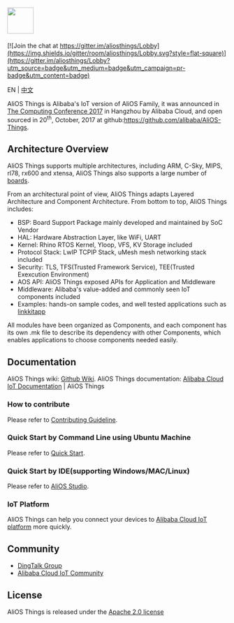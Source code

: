 # <img src="https://img.alicdn.com/tfs/TB1e1U7vyAnBKNjSZFvXXaTKXXa-973-200.png" height="60">

[![Join the chat at https://gitter.im/aliosthings/Lobby](https://img.shields.io/gitter/room/aliosthings/Lobby.svg?style=flat-square)](https://gitter.im/aliosthings/Lobby?utm_source=badge&utm_medium=badge&utm_campaign=pr-badge&utm_content=badge)

EN | [中文](./README-zh.md)

AliOS Things is Alibaba's IoT version of AliOS Family, it was announced in [The Computing Conference 2017](https://yunqi.aliyun.com) in Hangzhou by Alibaba Cloud, and open sourced in 20<sup>th</sup>, October, 2017 at github:https://github.com/alibaba/AliOS-Things.

## Architecture Overview

AliOS Things supports multiple architectures, including ARM, C-Sky, MIPS, rl78, rx600 and xtensa, AliOS Things also supports a large number of [boards](./board/README.md).

From an architectural point of view, AliOS Things adapts Layered Architecture and Component Architecture. From bottom to top, AliOS Things includes:

- BSP: Board Support Package mainly developed and maintained by SoC Vendor
- HAL: Hardware Abstraction Layer, like WiFi, UART
- Kernel: Rhino RTOS Kernel, Yloop, VFS, KV Storage included
- Protocol Stack: LwIP TCPIP Stack, uMesh mesh networking stack included
- Security: TLS, TFS(Trusted Framework Service), TEE(Trusted Exexcution Environment)
- AOS API: AliOS Things exposed APIs for Application and Middleware
- Middleware: Alibaba's value-added and commonly seen IoT components included
- Examples: hands-on sample codes, and well tested applications such as [linkkitapp](./app/example/linkkitapp)

All modules have been organized as Components, and each component has its own .mk file to describe its dependency with other Components, which enables applications to choose components needed easily.

## Documentation

AliOS Things wiki: [Github Wiki](https://github.com/alibaba/AliOS-Things/wiki).
AliOS Things documentation: [Alibaba Cloud IoT Documentation](https://dev.iot.aliyun.com/doc) | AliOS Things

### How to contribute

Please refer to [Contributing Guideline](https://github.com/alibaba/AliOS-Things/wiki/contributing).

### Quick Start by Command Line using Ubuntu Machine

Please refer to [Quick Start](https://github.com/alibaba/AliOS-Things/wiki/Quick-Start).

### Quick Start by IDE(supporting Windows/MAC/Linux)

Please refer to [AliOS Studio](https://github.com/alibaba/AliOS-Things/wiki/AliOS-Things-Studio).

### IoT Platform

AliOS Things can help you connect your devices to [Alibaba Cloud IoT platform](https://iot.console.aliyun.com/quick_start) more quickly.

## Community

* [DingTalk Group](https://img.alicdn.com/tfs/TB1X2HOhYPpK1RjSZFFXXa5PpXa-970-1280.png)
* [Alibaba Cloud IoT Community](https://dev.iot.aliyun.com/)

## License

  AliOS Things is released under the [Apache 2.0 license](LICENSE)
